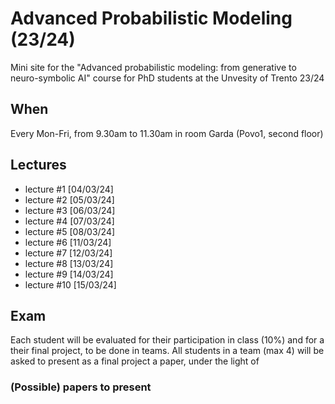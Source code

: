 # Advanced Probabilistic Modeling (23/24)
Mini site for the "Advanced probabilistic modeling: from generative to neuro-symbolic AI" course for PhD students at the Unvesity of Trento 23/24


## When

Every Mon-Fri, from 9.30am to 11.30am in room Garda (Povo1, second floor)

## Lectures

- lecture #1 [04/03/24]
- lecture #2 [05/03/24]
- lecture #3 [06/03/24]
- lecture #4 [07/03/24]
- lecture #5 [08/03/24]
- lecture #6 [11/03/24]
- lecture #7 [12/03/24]
- lecture #8 [13/03/24]
- lecture #9 [14/03/24]
- lecture #10 [15/03/24]

## Exam
Each student will be evaluated for their participation in class (10%) and for a their final project, to be done in teams. 
All students in a team (max 4) will be asked to present as a final project a paper, under the light of  

### (Possible) papers to present


